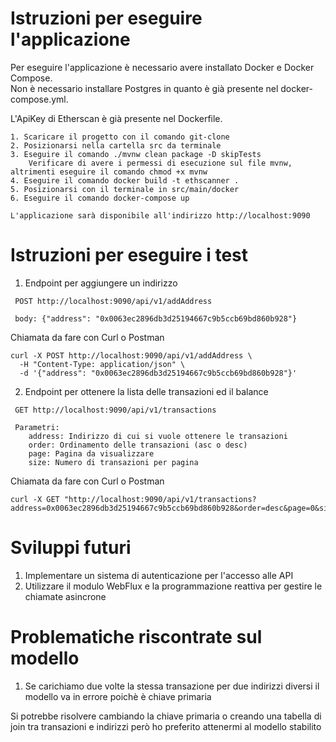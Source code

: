 Istruzioni per eseguire l'applicazione
======================================
Per eseguire l'applicazione è necessario avere installato Docker e Docker Compose. 
\
Non è necessario installare Postgres in quanto è già presente nel docker-compose.yml.

L'ApiKey di Etherscan è già presente nel Dockerfile. 
```:
1. Scaricare il progetto con il comando git-clone
2. Posizionarsi nella cartella src da terminale
3. Eseguire il comando ./mvnw clean package -D skipTests 
    Verificare di avere i permessi di esecuzione sul file mvnw, altrimenti eseguire il comando chmod +x mvnw
4. Eseguire il comando docker build -t ethscanner .
5. Posizionarsi con il terminale in src/main/docker
6. Eseguire il comando docker-compose up

L'applicazione sarà disponibile all'indirizzo http://localhost:9090
```


Istruzioni per eseguire i test
==============================

1. Endpoint per aggiungere un indirizzo
```:Endpoint
 POST http://localhost:9090/api/v1/addAddress
 
 body: {"address": "0x0063ec2896db3d25194667c9b5ccb69bd860b928"}
```
Chiamata da fare con Curl o Postman
```
curl -X POST http://localhost:9090/api/v1/addAddress \
  -H "Content-Type: application/json" \
  -d '{"address": "0x0063ec2896db3d25194667c9b5ccb69bd860b928"}'
```




2. Endpoint per ottenere la lista delle transazioni ed il balance
```:Endpoint 
 GET http://localhost:9090/api/v1/transactions
 
 Parametri:
    address: Indirizzo di cui si vuole ottenere le transazioni
    order: Ordinamento delle transazioni (asc o desc)
    page: Pagina da visualizzare
    size: Numero di transazioni per pagina
```
Chiamata da fare con Curl o Postman
```
curl -X GET "http://localhost:9090/api/v1/transactions?address=0x0063ec2896db3d25194667c9b5ccb69bd860b928&order=desc&page=0&size=40"
```


Sviluppi futuri
==============================

1. Implementare un sistema di autenticazione per l'accesso alle API
2. Utilizzare il modulo WebFlux e la programmazione reattiva per gestire le chiamate asincrone

Problematiche riscontrate sul modello
==============================
1. Se carichiamo due volte la stessa transazione per due indirizzi diversi il modello va in errore poichè è chiave primaria

Si potrebbe risolvere cambiando la chiave primaria o creando una tabella di join tra transazioni e indirizzi però ho preferito attenermi al modello stabilito